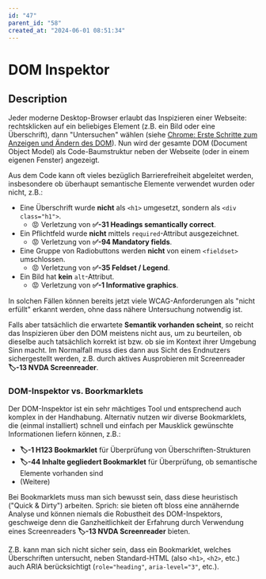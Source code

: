 ```yaml
---
id: "47"
parent_id: "58"
created_at: "2024-06-01 08:51:34"
---
```


# DOM Inspektor

## Description

Jeder moderne Desktop-Browser erlaubt das Inspizieren einer Webseite: rechtsklicken auf ein beliebiges Element (z.B. ein Bild oder eine Überschrift), dann "Untersuchen" wählen (siehe [Chrome: Erste Schritte zum Anzeigen und Ändern des DOM](https://developer.chrome.com/docs/devtools/dom)). Nun wird der gesamte DOM (Document Object Model) als Code-Baumstruktur neben der Webseite (oder in einem eigenen Fenster) angezeigt.

Aus dem Code kann oft vieles bezüglich Barrierefreiheit abgeleitet werden, insbesondere ob überhaupt semantische Elemente verwendet wurden oder nicht, z.B.:

- Eine Überschrift wurde **nicht** als `<h1>` umgesetzt, sondern als `<div class="h1">`.
    - 😡 Verletzung von **✅-31 Headings semantically correct**.
- Ein Pflichtfeld wurde **nicht** mittels `required`-Attribut ausgezeichnet.
    - 😡 Verletzung von **✅-94 Mandatory fields**.
- Eine Gruppe von Radiobuttons werden **nicht** von einem `<fieldset>` umschlossen.
    - 😡 Verletzung von **✅-35 Feldset / Legend**.
- Ein Bild hat **kein** `alt`-Attribut.
    - 😡 Verletzung von **✅-1 Informative graphics**.

In solchen Fällen können bereits jetzt viele WCAG-Anforderungen als "nicht erfüllt" erkannt werden, ohne dass nähere Untersuchung notwendig ist.

Falls aber tatsächlich die erwartete **Semantik vorhanden scheint**, so reicht das Inspizieren über den DOM meistens nicht aus, um zu beurteilen, ob dieselbe auch tatsächlich korrekt ist bzw. ob sie im Kontext ihrer Umgebung Sinn macht. Im Normalfall muss dies dann aus Sicht des Endnutzers sichergestellt werden, z.B. durch aktives Ausprobieren mit Screenreader **🏷️-13 NVDA Screenreader**.

### DOM-Inspektor vs. Boorkmarklets

Der DOM-Inspektor ist ein sehr mächtiges Tool und entsprechend auch komplex in der Handhabung. Alternativ nutzen wir diverse Bookmarklets, die (einmal installiert) schnell und einfach per Mausklick gewünschte Informationen liefern können, z.B.:

- **🏷️-1 H123 Bookmarklet** für Überprüfung von Überschriften-Strukturen
- **🏷️-44 Inhalte gegliedert Bookmarklet** für Überprüfung, ob semantische Elemente vorhanden sind
- (Weitere)

Bei Bookmarklets muss man sich bewusst sein, dass diese heuristisch ("Quick & Dirty") arbeiten. Sprich: sie bieten oft bloss eine annähernde Analyse und können niemals die Robustheit des DOM-Inspektors, geschweige denn die Ganzheitlichkeit der Erfahrung durch Verwendung eines Screenreaders **🏷️-13 NVDA Screenreader** bieten.

Z.B. kann man sich nicht sicher sein, dass ein Bookmarklet, welches Überschriften untersucht, neben Standard-HTML (also `<h1>`, `<h2>`, etc.) auch ARIA berücksichtigt (`role="heading"`, `aria-level="3"`, etc.).